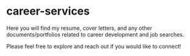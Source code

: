 # career-services
Here you will find my resume, cover letters, and any other documents/portfolios related to career development and job searches.  

Please feel free to explore and reach out if you would like to connect!
